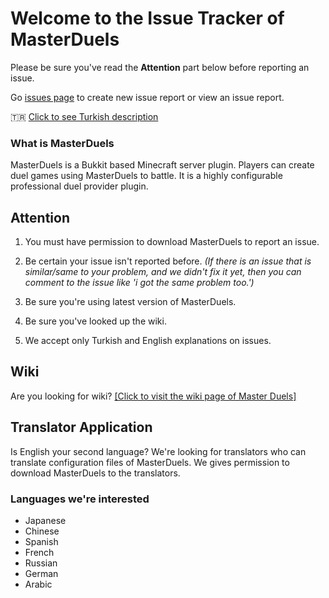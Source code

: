 # Welcome to the Issue Tracker of MasterDuels
Please be sure you've read the **Attention** part below before reporting an issue.

Go [issues page](https://github.com/Obliviated/MasterDuels-Issues/issues) to create new issue report or view an issue report.

🇹🇷 [Click to see Turkish description](https://github.com/Obliviated/MasterDuels-Issues/blob/main/README_TR.md)

### What is MasterDuels
MasterDuels is a Bukkit based Minecraft server plugin. Players can create duel games using MasterDuels to battle. It is a highly configurable professional duel provider plugin.

## Attention

1) You must have permission to download MasterDuels to report an issue.

2) Be certain your issue isn't reported before. *(If there is an issue that is similar/same to your problem, and we didn't fix it yet, then you can comment to the issue like 'i got the same problem too.')*

3) Be sure you're using latest version of MasterDuels.

4) Be sure you've looked up the wiki.

5) We accept only Turkish and English explanations on issues.

## Wiki
Are you looking for wiki?
[\[Click to visit the wiki page of Master Duels\]](https://mrobliviate.gitbook.io/masterduels-wiki-1/)

## Translator Application
Is English your second language? We're looking for translators who can translate configuration files of MasterDuels. We gives permission to download MasterDuels to the translators.

### Languages we're interested
- Japanese
- Chinese
- Spanish
- French
- Russian
- German
- Arabic
